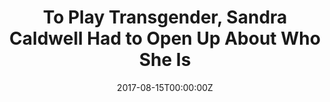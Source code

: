 ---
url: https://www.nytimes.com/2017/08/28/theater/to-play-transgender-sandra-caldwell-had-to-open-up-about-who-she-is.html
title: To Play Transgender, Sandra Caldwell Had to Open Up About Who She Is
publication: The New York Times
date: 2017-08-15T00:00:00Z 
image: ""
---